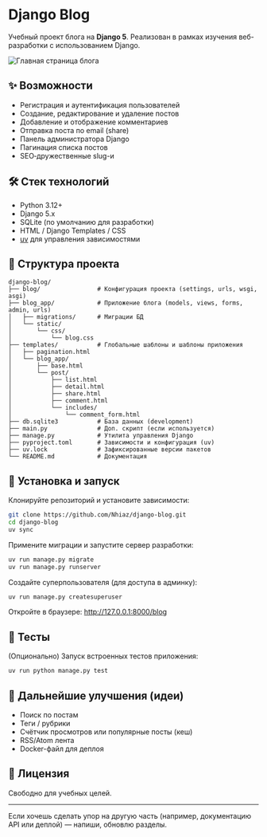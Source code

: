 # Django Blog

Учебный проект блога на **Django 5**.
Реализован в рамках изучения веб-разработки с использованием Django.

![Главная страница блога](https://i.imgur.com/gRSZN9K.png)

## ✨ Возможности
- Регистрация и аутентификация пользователей
- Создание, редактирование и удаление постов
- Добавление и отображение комментариев
- Отправка поста по email (share)
- Панель администратора Django
- Пагинация списка постов
- SEO‑дружественные slug-и

## 🛠️ Стек технологий
- Python 3.12+
- Django 5.x
- SQLite (по умолчанию для разработки)
- HTML / Django Templates / CSS
- [uv](https://github.com/astral-sh/uv) для управления зависимостями

## 📂 Структура проекта
```
django-blog/
├── blog/                # Конфигурация проекта (settings, urls, wsgi, asgi)
├── blog_app/            # Приложение блога (models, views, forms, admin, urls)
│   ├── migrations/      # Миграции БД
│   └── static/
│       └── css/
│           └── blog.css
├── templates/           # Глобальные шаблоны и шаблоны приложения
│   ├── pagination.html
│   └── blog_app/
│       ├── base.html
│       └── post/
│           ├── list.html
│           ├── detail.html
│           ├── share.html
│           ├── comment.html
│           └── includes/
│               └── comment_form.html
├── db.sqlite3           # База данных (development)
├── main.py              # Доп. скрипт (если используется)
├── manage.py            # Утилита управления Django
├── pyproject.toml       # Зависимости и конфигурация (uv)
├── uv.lock              # Зафиксированные версии пакетов
└── README.md            # Документация
```

## 🚀 Установка и запуск
Клонируйте репозиторий и установите зависимости:

```bash
git clone https://github.com/Nhiaz/django-blog.git
cd django-blog
uv sync
```

Примените миграции и запустите сервер разработки:

```bash
uv run manage.py migrate
uv run manage.py runserver
```

Создайте суперпользователя (для доступа в админку):

```bash
uv run manage.py createsuperuser
```

Откройте в браузере: http://127.0.0.1:8000/blog

## 🧪 Тесты
(Опционально) Запуск встроенных тестов приложения:
```bash
uv run python manage.py test
```

## 📌 Дальнейшие улучшения (идеи)
- Поиск по постам
- Теги / рубрики
- Счётчик просмотров или популярные посты (кеш)
- RSS/Atom лента
- Docker-файл для деплоя

## 📄 Лицензия
Свободно для учебных целей.

---
Если хочешь сделать упор на другую часть (например, документацию API или деплой) — напиши, обновлю разделы.
